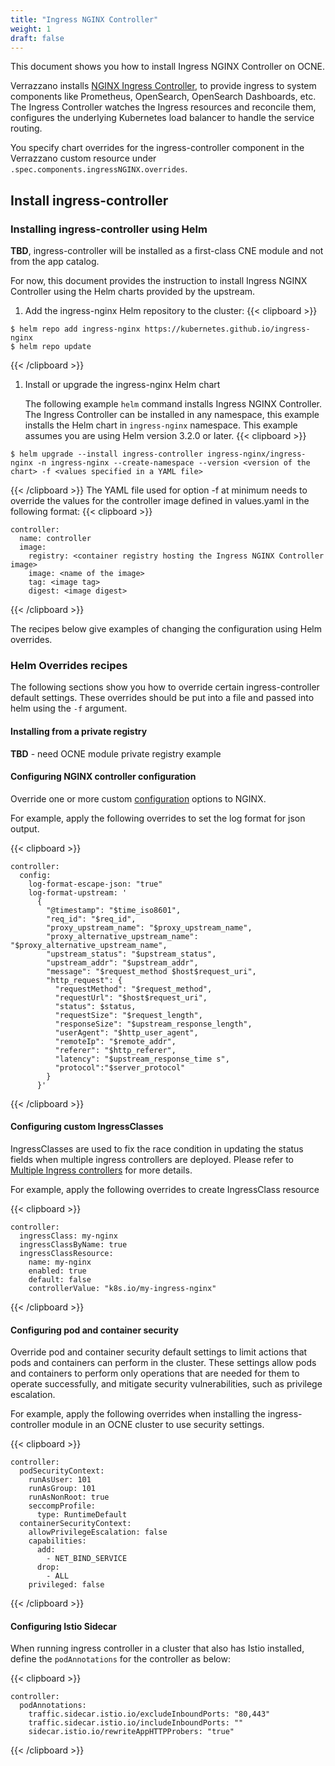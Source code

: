 ```yaml
---
title: "Ingress NGINX Controller"
weight: 1
draft: false
---
```

This document shows you how to install Ingress NGINX Controller on OCNE.

Verrazzano installs [NGINX Ingress Controller](https://www.nginx.com/resources/glossary/kubernetes-ingress-controller/), to provide ingress to system components like Prometheus, OpenSearch, OpenSearch Dashboards, etc.
The Ingress Controller watches the Ingress resources and reconcile them, configures the underlying Kubernetes load balancer to handle the service routing.

You specify chart overrides for the ingress-controller component in the Verrazzano custom resource under `.spec.components.ingressNGINX.overrides`.


## Install ingress-controller

### Installing ingress-controller using Helm
**TBD**, ingress-controller will be installed as a first-class CNE module and not from the app catalog.

For now, this document provides the instruction to install Ingress NGINX Controller using the Helm charts provided by the upstream.

1. Add the ingress-nginx Helm repository to the cluster:
{{< clipboard >}}
<div class="highlight">

```
$ helm repo add ingress-nginx https://kubernetes.github.io/ingress-nginx
$ helm repo update
```
</div>
{{< /clipboard >}}

1. Install or upgrade the ingress-nginx Helm chart

   The following example `helm` command installs Ingress NGINX Controller. The Ingress Controller can be installed in any namespace, this example installs the Helm chart in `ingress-nginx` namespace. This example assumes you are using Helm version 3.2.0 or later.
{{< clipboard >}}
<div class="highlight">

```
$ helm upgrade --install ingress-controller ingress-nginx/ingress-nginx -n ingress-nginx --create-namespace --version <version of the chart> -f <values specified in a YAML file>
```
</div>
{{< /clipboard >}}
The YAML file used for option -f at minimum needs to override the values for the controller image defined in values.yaml in the following format:
{{< clipboard >}}
<div class="highlight">

```
controller:
  name: controller
  image:
    registry: <container registry hosting the Ingress NGINX Controller image>
    image: <name of the image>
    tag: <image tag>
    digest: <image digest>
```
</div>
{{< /clipboard >}}

The recipes below give examples of changing the configuration using Helm overrides.

### Helm Overrides recipes
The following sections show you how to override certain ingress-controller default settings. These overrides should be put into a file and passed into helm using the `-f` argument.

#### Installing from a private registry
**TBD** - need OCNE module private registry example

#### Configuring NGINX controller configuration
Override one or more custom [configuration](https://kubernetes.github.io/ingress-nginx/user-guide/nginx-configuration/configmap/) options to NGINX.

For example, apply the following overrides to set the log format for json output.

{{< clipboard >}}
<div class="highlight">

```
controller:
  config:
    log-format-escape-json: "true"
    log-format-upstream: '
      {
        "@timestamp": "$time_iso8601",
        "req_id": "$req_id",
        "proxy_upstream_name": "$proxy_upstream_name",
        "proxy_alternative_upstream_name": "$proxy_alternative_upstream_name",
        "upstream_status": "$upstream_status",
        "upstream_addr": "$upstream_addr",
        "message": "$request_method $host$request_uri",
        "http_request": {
          "requestMethod": "$request_method",
          "requestUrl": "$host$request_uri",
          "status": $status,
          "requestSize": "$request_length",
          "responseSize": "$upstream_response_length",
          "userAgent": "$http_user_agent",
          "remoteIp": "$remote_addr",
          "referer": "$http_referer",
          "latency": "$upstream_response_time s",
          "protocol":"$server_protocol"
        }
      }'
  ```
  </div>
  {{< /clipboard >}}

#### Configuring custom IngressClasses
IngressClasses are used to fix the race condition in updating the status fields when multiple ingress controllers are deployed. Please refer to [Multiple Ingress controllers](https://kubernetes.github.io/ingress-nginx/user-guide/multiple-ingress/) for more details.

For example, apply the following overrides to create IngressClass resource

{{< clipboard >}}
<div class="highlight">

```
controller:
  ingressClass: my-nginx
  ingressClassByName: true
  ingressClassResource:
    name: my-nginx
    enabled: true
    default: false
    controllerValue: "k8s.io/my-ingress-nginx"
  ```
  </div>
  {{< /clipboard >}}

#### Configuring pod and container security
Override pod and container security default settings to limit actions that pods and containers can perform in the cluster. These settings allow pods and containers to perform only operations that are needed for them to operate successfully, and mitigate security vulnerabilities, such as privilege escalation.

For example, apply the following overrides when installing the ingress-controller module in an OCNE cluster to use security settings.

{{< clipboard >}}
<div class="highlight">

```
controller:
  podSecurityContext:
    runAsUser: 101
    runAsGroup: 101
    runAsNonRoot: true
    seccompProfile:
      type: RuntimeDefault
  containerSecurityContext:
    allowPrivilegeEscalation: false
    capabilities:
      add:
        - NET_BIND_SERVICE
      drop:
        - ALL
    privileged: false
  ```
  </div>
  {{< /clipboard >}}

#### Configuring Istio Sidecar

When running ingress controller in a cluster that also has Istio installed, define the `podAnnotations` for the controller as below:

{{< clipboard >}}
<div class="highlight">

```
controller:
  podAnnotations:
    traffic.sidecar.istio.io/excludeInboundPorts: "80,443"
    traffic.sidecar.istio.io/includeInboundPorts: ""
    sidecar.istio.io/rewriteAppHTTPProbers: "true"
```
</div>
{{< /clipboard >}}
